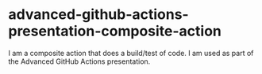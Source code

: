# advanced-github-actions-presentation-composite-action
I am a composite action that does a build/test of code. I am used as part of the Advanced GitHub Actions presentation.
